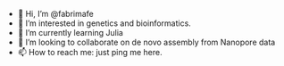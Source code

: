 - 👋 Hi, I’m @fabrimafe
- 👀 I’m interested in genetics and bioinformatics.
- 🌱 I’m currently learning Julia
- 💞️ I’m looking to collaborate on de novo assembly from Nanopore data
- 📫 How to reach me: just ping me here.

<!---
fabrimafe/fabrimafe is a ✨ special ✨ repository because its `README.md` (this file) appears on your GitHub profile.
You can click the Preview link to take a look at your changes.
--->
